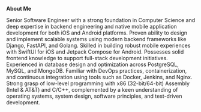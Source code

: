 
<div align="left">
  
**About Me**

Senior Software Engineer with a strong foundation in Computer Science and deep expertise in backend engineering and native mobile application development for both iOS and Android platforms. Proven ability to design and implement scalable systems using modern backend frameworks like Django, FastAPI, and Golang. Skilled in building robust mobile experiences with SwiftUI for iOS and Jetpack Compose for Android. Possesses solid frontend knowledge to support full-stack development initiatives. Experienced in database design and optimization across PostgreSQL, MySQL, and MongoDB. Familiar with DevOps practices, containerization, and continuous integration using tools such as Docker, Jenkins, and Nginx. Strong grasp of low-level programming with x86 (32-bit/64-bit) Assembly (Intel & AT&T) and C/C++, complemented by a keen understanding of operating systems, system design, software principles, and test-driven development.
</div>
